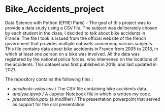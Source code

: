 # Bike_Accidents_project
Data Science with Python (EFREI Paris) - The goal of this project was to provide a data study using a CSV file. 
The subject was deliberately chosen by each student in the class, I decided to talk about bike accidents in France. The file I took is issued from the official website of the french government that provides multiple datasets concerning various subjects. This file contains data about bike accidents in France from 2005 to 2018, in which at least one person on a bike was involved. 
All the data was registered by the national police forces, who intervened on the locations of the accidents. This dataset was first published in 2019, and last updated in 2021.

The repository contains the following files :
  - *accidents-velos.csv* / The CSV file containing bike accidents data.
  - *analyse.ipynb* / A Jupyter Notebook file in which is written my code.
  - *presentation.pptx* (à modifier) / The presentation powerpoint that served as support for the oral presentation.
